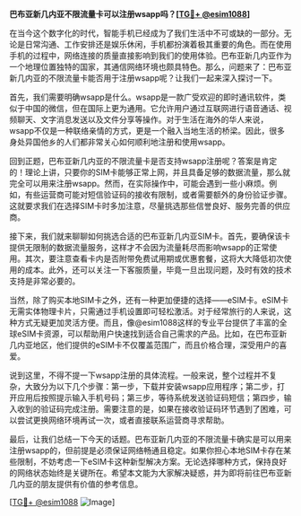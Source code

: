 **巴布亚新几内亚不限流量卡可以注册wsapp吗？[[TG💪+ @esim1088](https://t.me/s/esim1088)]**

在当今这个数字化的时代，智能手机已经成为了我们生活中不可或缺的一部分。无论是日常沟通、工作安排还是娱乐休闲，手机都扮演着极其重要的角色。而在使用手机的过程中，网络连接的质量直接影响到我们的使用体验。巴布亚新几内亚作为一个地理位置独特的国家，其通信网络环境也颇具特色。那么，问题来了：巴布亚新几内亚的不限流量卡能否用于注册wsapp呢？让我们一起来深入探讨一下。

首先，我们需要明确wsapp是什么。wsapp是一款广受欢迎的即时通讯软件，类似于中国的微信，但在国际上更为通用。它允许用户通过互联网进行语音通话、视频聊天、文字消息发送以及文件分享等操作。对于生活在海外的华人来说，wsapp不仅是一种联络亲情的方式，更是一个融入当地生活的桥梁。因此，很多身处异国他乡的人们都非常关心如何顺利地注册和使用wsapp。

回到正题，巴布亚新几内亚的不限流量卡是否支持wsapp注册呢？答案是肯定的！理论上讲，只要你的SIM卡能够正常上网，并且具备足够的数据流量，那么就完全可以用来注册wsapp。然而，在实际操作中，可能会遇到一些小麻烦。例如，有些运营商可能对短信验证码的接收有限制，或者需要额外的身份验证步骤。这就要求我们在选择SIM卡时多加注意，尽量挑选那些信誉良好、服务完善的供应商。

接下来，我们就来聊聊如何挑选合适的巴布亚新几内亚SIM卡。首先，要确保该卡提供无限制的数据流量服务，这样才不会因为流量耗尽而影响wsapp的正常使用。其次，要注意查看卡内是否附带免费试用期或优惠套餐，这将大大降低初次使用的成本。此外，还可以关注一下客服质量，毕竟一旦出现问题，及时有效的技术支持是非常必要的。

当然，除了购买本地SIM卡之外，还有一种更加便捷的选择——eSIM卡。eSIM卡无需实体物理卡片，只需通过手机设置即可轻松激活。对于经常旅行的人来说，这种方式无疑更加灵活方便。而且，像@esim1088这样的专业平台提供了丰富的全球eSIM卡资源，可以帮助用户快速找到适合自己需求的产品。比如，在巴布亚新几内亚地区，他们提供的eSIM卡不仅覆盖范围广，而且价格合理，深受用户的喜爱。

说到这里，不得不提一下wsapp注册的具体流程。一般来说，整个过程并不复杂，大致分为以下几个步骤：第一步，下载并安装wsapp应用程序；第二步，打开应用后按照提示输入手机号码；第三步，等待系统发送验证码短信；第四步，输入收到的验证码完成注册。需要注意的是，如果在接收验证码环节遇到了困难，可以尝试更换网络环境再试一次，或者直接联系运营商寻求帮助。

最后，让我们总结一下今天的话题。巴布亚新几内亚的不限流量卡确实是可以用来注册wsapp的，但前提是必须保证网络畅通且稳定。如果你担心本地SIM卡存在某些限制，不妨考虑一下eSIM卡这种新型解决方案。无论选择哪种方式，保持良好的网络状态始终是关键所在。希望本文能为大家解决疑惑，并为即将前往巴布亚新几内亚的朋友提供有价值的参考信息。

[[TG💪+ @esim1088](https://t.me/s/esim1088) ![Image](https://i.postimg.cc/4NQfJmqS/Snipaste-2025-05-13-00-14-12.png)]